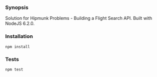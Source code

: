 ### Synopsis

Solution for Hipmunk Problems - Building a Flight Search API. Built with NodeJS 6.2.0.

### Installation

`npm install`

### Tests

`npm test`
